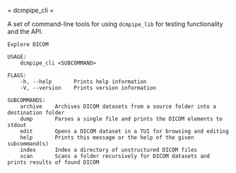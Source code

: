 = dcmpipe_cli =

A set of command-line tools for using `dcmpipe_lib` for testing functionality and the API.

```lang=console
Explore DICOM

USAGE:
    dcmpipe_cli <SUBCOMMAND>

FLAGS:
    -h, --help       Prints help information
    -V, --version    Prints version information

SUBCOMMANDS:
    archive    Archives DICOM datasets from a source folder into a destination folder
    dump       Parses a single file and prints the DICOM elements to stdout
    edit       Opens a DICOM dataset in a TUI for browsing and editing
    help       Prints this message or the help of the given subcommand(s)
    index      Index a directory of unstructured DICOM files
    scan       Scans a folder recursively for DICOM datasets and prints results of found DICOM
```
